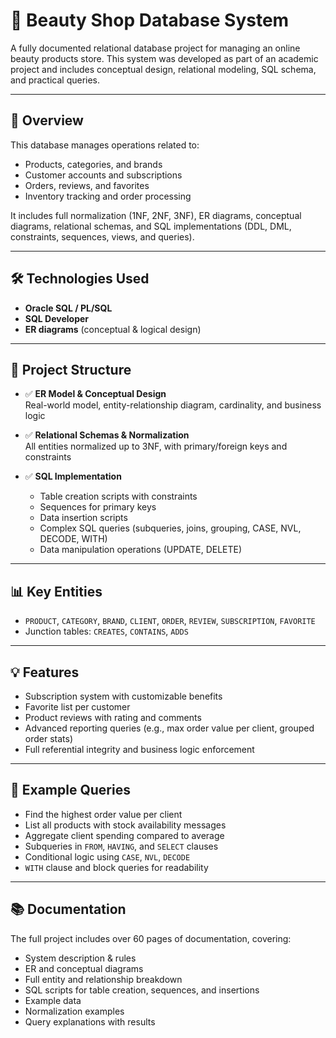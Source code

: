 # 💄 Beauty Shop Database System

A fully documented relational database project for managing an online beauty products store. This system was developed as part of an academic project and includes conceptual design, relational modeling, SQL schema, and practical queries.

---

## 📌 Overview

This database manages operations related to:

- Products, categories, and brands
- Customer accounts and subscriptions
- Orders, reviews, and favorites
- Inventory tracking and order processing

It includes full normalization (1NF, 2NF, 3NF), ER diagrams, conceptual diagrams, relational schemas, and SQL implementations (DDL, DML, constraints, sequences, views, and queries).

---

## 🛠️ Technologies Used

- **Oracle SQL / PL/SQL**
- **SQL Developer**
- **ER diagrams** (conceptual & logical design)

---

## 📁 Project Structure

- ✅ **ER Model & Conceptual Design**  
  Real-world model, entity-relationship diagram, cardinality, and business logic

- ✅ **Relational Schemas & Normalization**  
  All entities normalized up to 3NF, with primary/foreign keys and constraints

- ✅ **SQL Implementation**  
  - Table creation scripts with constraints  
  - Sequences for primary keys  
  - Data insertion scripts  
  - Complex SQL queries (subqueries, joins, grouping, CASE, NVL, DECODE, WITH)  
  - Data manipulation operations (UPDATE, DELETE)

---

## 📊 Key Entities

- `PRODUCT`, `CATEGORY`, `BRAND`, `CLIENT`, `ORDER`, `REVIEW`, `SUBSCRIPTION`, `FAVORITE`
- Junction tables: `CREATES`, `CONTAINS`, `ADDS`

---

## 💡 Features

- Subscription system with customizable benefits
- Favorite list per customer
- Product reviews with rating and comments
- Advanced reporting queries (e.g., max order value per client, grouped order stats)
- Full referential integrity and business logic enforcement

---

## 🧪 Example Queries

- Find the highest order value per client  
- List all products with stock availability messages  
- Aggregate client spending compared to average  
- Subqueries in `FROM`, `HAVING`, and `SELECT` clauses  
- Conditional logic using `CASE`, `NVL`, `DECODE`  
- `WITH` clause and block queries for readability

---

## 📚 Documentation

The full project includes over 60 pages of documentation, covering:

- System description & rules  
- ER and conceptual diagrams  
- Full entity and relationship breakdown  
- SQL scripts for table creation, sequences, and insertions  
- Example data  
- Normalization examples  
- Query explanations with results







